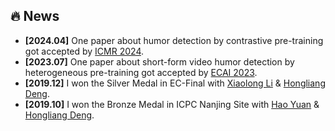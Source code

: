 ## 🔥 News

- **[2024.04]** One paper about humor detection by contrastive pre-training got accepted by [ICMR 2024](https://icmr2024.org).
- **[2023.07]** One paper about short-form video humor detection by heterogeneous pre-training got accepted by [ECAI 2023](https://ecai2023.eu).
- **[2019.12]** I won the Silver Medal in EC-Final with [Xiaolong Li](https://gitee.com/lxl-233) &amp; [Hongliang Deng](https://github.com/Mug-9).
- **[2019.10]** I won the Bronze Medal in ICPC Nanjing Site with [Hao Yuan](https://github.com/Sanzo00) &amp; [Hongliang Deng](https://github.com/Mug-9).